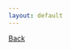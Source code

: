 ```yaml
---
layout: default
---
```

<div class="page-info" markdown="1">

[Back](/bs)

<div id="btn"></div>

</div>

<script type="text/javascript" src="https://rawgit.com/gunjandatta/sprest-bs/master/dist/gd-sprest-bs.min.js"></script>
<script type="text/javascript">
    debugger;
    // See if a button exists
    var btn = document.querySelector("#btn");
    if(btn) {
        // Render the button
        $REST.Components.Button({
            el: btn,
            text: "Button",
            onClick: function(btn) { alert("You clicked the button."); }
        });
    }
</script>